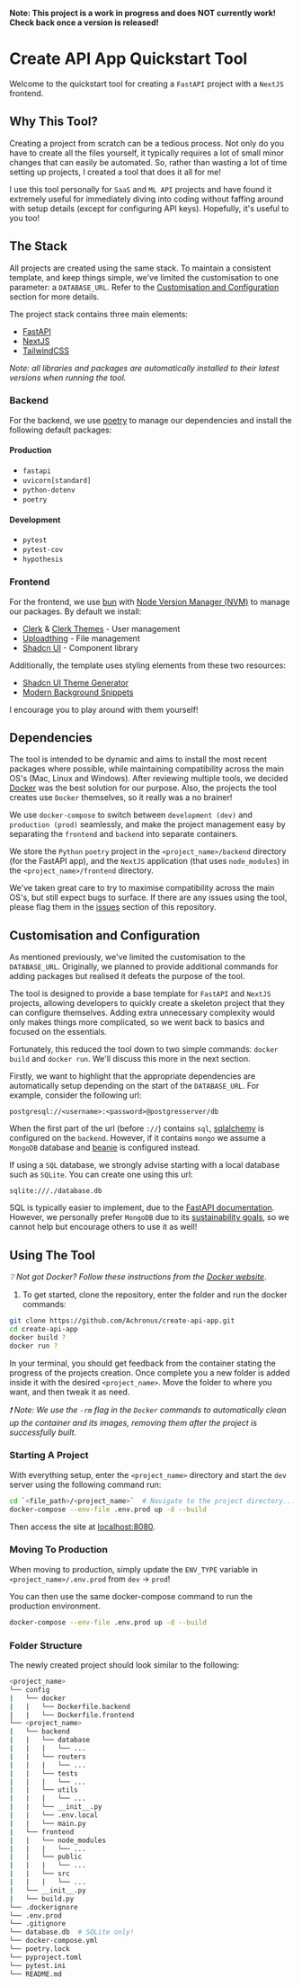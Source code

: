 __Note: This project is a work in progress and does NOT currently work! Check back once a version is released!__

# Create API App Quickstart Tool

Welcome to the quickstart tool for creating a `FastAPI` project with a `NextJS` frontend.

## Why This Tool?

Creating a project from scratch can be a tedious process. Not only do you have to create all the files yourself, it typically requires a lot of small minor changes that can easily be automated. So, rather than wasting a lot of time setting up projects, I created a tool that does it all for me! 

I use this tool personally for `SaaS` and `ML API` projects and have found it extremely useful for immediately diving into coding without faffing around with setup details (except for configuring API keys). Hopefully, it's useful to you too!

## The Stack

All projects are created using the same stack. To maintain a consistent template, and keep things simple, we've limited the customisation to one parameter: a `DATABASE_URL`. Refer to the [Customisation and Configuration](#customisation-and-configuration) section for more details.

The project stack contains three main elements:

- [FastAPI](https://github.com/tiangolo/fastapi)
- [NextJS](https://nextjs.org/)
- [TailwindCSS](https://tailwindcss.com/)

_Note: all libraries and packages are automatically installed to their latest versions when running the tool._

### Backend 

For the backend, we use [poetry](https://python-poetry.org/) to manage our dependencies and install the following default packages:

#### Production 
- `fastapi`
- `uvicorn[standard]`
- `python-dotenv`
- `poetry`

#### Development

- `pytest`
- `pytest-cov`
- `hypothesis`

### Frontend

For the frontend, we use [bun](https://bun.sh/) with [Node Version Manager (NVM)](https://github.com/nvm-sh/nvm?tab=readme-ov-file#intro) to manage our packages. By default we install:

- [Clerk](https://clerk.com/) & [Clerk Themes](https://clerk.com/docs/components/customization/themes) - User management
- [Uploadthing](https://docs.uploadthing.com/) - File management
- [Shadcn UI](https://ui.shadcn.com/) - Component library

Additionally, the template uses styling elements from these two resources:

- [Shadcn UI Theme Generator](https://gradient.page/tools/shadcn-ui-theme-generator)
- [Modern Background Snippets](https://bg.ibelick.com/)

I encourage you to play around with them yourself!

## Dependencies

The tool is intended to be dynamic and aims to install the most recent packages where possible, while maintaining compatibility across the main OS's (Mac, Linux and Windows). After reviewing multiple tools, we decided [Docker](https://www.docker.com/) was the best solution for our purpose. Also, the projects the tool creates use `Docker` themselves, so it really was a no brainer!

We use `docker-compose` to switch between `development (dev)` and `production (prod)` seamlessly, and make the project management easy by separating the `frontend` and `backend` into separate containers.

We store the `Python` `poetry` project in the `<project_name>/backend` directory (for the FastAPI app), and the `NextJS` application (that uses `node_modules`) in the `<project_name>/frontend` directory.

We've taken great care to try to maximise compatibility across the main OS's, but still expect bugs to surface. If there are any issues using the tool, please flag them in the [issues](https://github.com/Achronus/create-api-app/issues) section of this repository.

## Customisation and Configuration

As mentioned previously, we've limited the customisation to the `DATABASE_URL`. Originally, we planned to provide additional commands for adding packages but realised it defeats the purpose of the tool. 

The tool is designed to provide a base template for `FastAPI` and `NextJS` projects, allowing developers to quickly create a skeleton project that they can configure themselves. Adding extra unnecessary complexity would only makes things more complicated, so we went back to basics and focused on the essentials.

Fortunately, this reduced the tool down to two simple commands: `docker build` and `docker run`. We'll discuss this more in the next section.

Firstly, we want to highlight that the appropriate dependencies are automatically setup depending on the start of the `DATABASE_URL`. For example, consider the following url:

```
postgresql://<username>:<password>@postgresserver/db
```

When the first part of the url (before `://`) contains `sql`, [sqlalchemy](https://www.sqlalchemy.org/) is configured on the `backend`. However, if it contains `mongo` we assume a `MongoDB` database and [beanie](https://beanie-odm.dev/) is configured instead.

If using a `SQL` database, we strongly advise starting with a local database such as `SQLite`. You can create one using this url:
```
sqlite:///./database.db
```

SQL is typically easier to implement, due to the [FastAPI documentation](https://fastapi.tiangolo.com/tutorial/sql-databases/?h=sql). However, we personally prefer `MongoDB` due to its [sustainability goals](https://www.mongodb.com/company/sustainability), so we cannot help but encourage others to use it as well!


## Using The Tool
_❔ Not got Docker? Follow these instructions from the [Docker website](https://docs.docker.com/get-docker/)_.

1. To get started, clone the repository, enter the folder and run the docker commands:

```bash
git clone https://github.com/Achronus/create-api-app.git
cd create-api-app
docker build ?
docker run ?
```

In your terminal, you should get feedback from the container stating the progress of the projects creation. Once complete you a new folder is added inside it with the desired `<project_name>`. Move the folder to where you want, and then tweak it as need. 

_❗ Note: We use the `-rm` flag in the `Docker` commands to automatically clean up the container and its images, removing them after the project is successfully built._

### Starting A Project

With everything setup, enter the `<project_name>` directory and start the `dev` server using the following command run:

```bash
cd `<file_path>/<project_name>`  # Navigate to the project directory...
docker-compose --env-file .env.prod up -d --build
```

Then access the site at [localhost:8080](http://localhost:8080).

### Moving To Production

When moving to production, simply update the `ENV_TYPE` variable in `<project_name>/.env.prod` from `dev` -> `prod`!

You can then use the same docker-compose command to run the production environment.

```bash
docker-compose --env-file .env.prod up -d --build
```

### Folder Structure

The newly created project should look similar to the following:

```bash
<project_name>
└── config
|   └── docker
|   |   └── Dockerfile.backend
|   |   └── Dockerfile.frontend
└── <project_name>
|   └── backend
|   |   └── database
|   |   |   └── ...
|   |   └── routers
|   |   |   └── ...
|   |   └── tests
|   |   |   └── ...
|   |   └── utils
|   |   |   └── ...
|   |   └── __init__.py
|   |   └── .env.local
|   |   └── main.py
|   └── frontend
|   |   └── node_modules
|   |   |   └── ...
|   |   └── public
|   |   |   └── ...
|   |   └── src
|   |   |   └── ...
|   └── __init__.py
|   └── build.py
└── .dockerignore
└── .env.prod
└── .gitignore
└── database.db  # SQLite only!
└── docker-compose.yml
└── poetry.lock
└── pyproject.toml
└── pytest.ini
└── README.md
```
